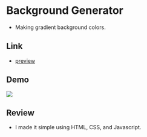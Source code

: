 # Background Generator
- Making gradient background colors.

## Link
- [preview](https://junwoo0823.github.io/BackgroundGenerator/)

## Demo
<img src="img/demo.gif">

## Review
- I made it simple using HTML, CSS, and Javascript.
